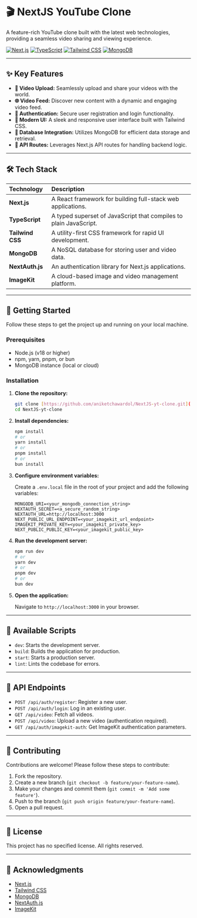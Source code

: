 # 🎬 NextJS YouTube Clone

A feature-rich YouTube clone built with the latest web technologies, providing a seamless video sharing and viewing experience.

[![Next.js](https://img.shields.io/badge/Next.js-000000?style=for-the-badge&logo=next.js&logoColor=white)]() [![TypeScript](https://img.shields.io/badge/TypeScript-3178C6?style=for-the-badge&logo=typescript&logoColor=white)]() [![Tailwind CSS](https://img.shields.io/badge/Tailwind_CSS-38B2AC?style=for-the-badge&logo=tailwind-css&logoColor=white)]() [![MongoDB](https://img.shields.io/badge/MongoDB-47A248?style=for-the-badge&logo=mongodb&logoColor=white)]()

---

## ✨ Key Features

* **🎥 Video Upload:** Seamlessly upload and share your videos with the world.
* **🌐 Video Feed:** Discover new content with a dynamic and engaging video feed.
* **🔐 Authentication:** Secure user registration and login functionality.
* **🎨 Modern UI:** A sleek and responsive user interface built with Tailwind CSS.
* **💾 Database Integration:** Utilizes MongoDB for efficient data storage and retrieval.
* **🚀 API Routes:** Leverages Next.js API routes for handling backend logic.

---

## 🛠️ Tech Stack

| Technology | Description |
| :--- | :--- |
| **Next.js** | A React framework for building full-stack web applications. |
| **TypeScript** | A typed superset of JavaScript that compiles to plain JavaScript. |
| **Tailwind CSS**| A utility-first CSS framework for rapid UI development. |
| **MongoDB** | A NoSQL database for storing user and video data. |
| **NextAuth.js**| An authentication library for Next.js applications. |
| **ImageKit** | A cloud-based image and video management platform. |

---

## 🚀 Getting Started

Follow these steps to get the project up and running on your local machine.

### Prerequisites

* Node.js (v18 or higher)
* npm, yarn, pnpm, or bun
* MongoDB instance (local or cloud)

### Installation

1.  **Clone the repository:**

    ```bash
    git clone [https://github.com/aniketchawardol/NextJS-yt-clone.git](https://github.com/aniketchawardol/NextJS-yt-clone.git)
    cd NextJS-yt-clone
    ```

2.  **Install dependencies:**

    ```bash
    npm install
    # or
    yarn install
    # or
    pnpm install
    # or
    bun install
    ```

3.  **Configure environment variables:**

    Create a `.env.local` file in the root of your project and add the following variables:

    ```
    MONGODB_URI=<your_mongodb_connection_string>
    NEXTAUTH_SECRET=<a_secure_random_string>
    NEXTAUTH_URL=http://localhost:3000
    NEXT_PUBLIC_URL_ENDPOINT=<your_imagekit_url_endpoint>
    IMAGEKIT_PRIVATE_KEY=<your_imagekit_private_key>
    NEXT_PUBLIC_PUBLIC_KEY=<your_imagekit_public_key>
    ```

4.  **Run the development server:**

    ```bash
    npm run dev
    # or
    yarn dev
    # or
    pnpm dev
    # or
    bun dev
    ```

5.  **Open the application:**

    Navigate to `http://localhost:3000` in your browser.

---

## 📜 Available Scripts

* `dev`: Starts the development server.
* `build`: Builds the application for production.
* `start`: Starts a production server.
* `lint`: Lints the codebase for errors.

---

## 🔌 API Endpoints

* `POST /api/auth/register`: Register a new user.
* `POST /api/auth/login`: Log in an existing user.
* `GET /api/video`: Fetch all videos.
* `POST /api/video`: Upload a new video (authentication required).
* `GET /api/auth/imagekit-auth`: Get ImageKit authentication parameters.

---

## 🤝 Contributing

Contributions are welcome! Please follow these steps to contribute:

1.  Fork the repository.
2.  Create a new branch (`git checkout -b feature/your-feature-name`).
3.  Make your changes and commit them (`git commit -m 'Add some feature'`).
4.  Push to the branch (`git push origin feature/your-feature-name`).
5.  Open a pull request.

---

## 📄 License

This project has no specified license. All rights reserved.

---

## 🙏 Acknowledgments

* [Next.js](https://nextjs.org/)
* [Tailwind CSS](https://tailwindcss.com/)
* [MongoDB](https://www.mongodb.com/)
* [NextAuth.js](https://next-auth.js.org/)
* [ImageKit](https://imagekit.io/)


